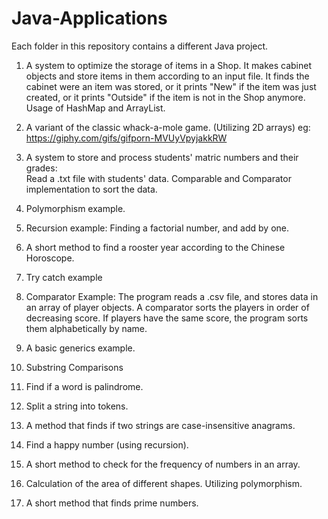 # Java-Applications

Each folder in this repository contains a different Java project.

1. A system to optimize the storage of items in a Shop. It makes cabinet objects and store items in them according to an input file. 
   It finds the cabinet were an item was stored, or it prints "New" if the item was just created, or  it prints "Outside" if the item
   is not in the Shop anymore. Usage of HashMap and ArrayList. 

2. A variant of the classic whack-a-mole game. (Utilizing 2D arrays) eg: https://giphy.com/gifs/gifporn-MVUyVpyjakkRW

3. A system to store and process students' matric numbers and their grades:  
   Read a .txt file with students' data. 
   Comparable and Comparator implementation to sort the data.

4. Polymorphism example.

5. Recursion example: Finding a factorial number, and add by one.

6. A short method to find a rooster year according to the Chinese Horoscope.

7. Try catch example

8. Comparator Example: The program reads a .csv file, and
   stores data in an array of player objects. A comparator sorts the players
   in order of decreasing score. If players have the same score, 
   the program sorts them alphabetically by name.
   
9. A basic generics example.

10. Substring Comparisons

11. Find if a word is palindrome. 

12. Split a string into tokens.

13. A method that finds if two strings  are case-insensitive anagrams.

14. Find a happy number (using recursion).

15. A short method to check for the frequency of numbers in an array.

16. Calculation of the area of different shapes. Utilizing polymorphism.

17. A short method that finds prime numbers. 

